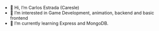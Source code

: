- 👋 Hi, I’m Carlos Estrada (Caresle)
- 👀 I’m interested in Game Development, animation, backend and basic frontend
- 🌱 I’m currently learning Express and MongoDB.

<!---
Caresle/Caresle is a ✨ special ✨ repository because its `README.md` (this file) appears on your GitHub profile.
You can click the Preview link to take a look at your changes.
--->
